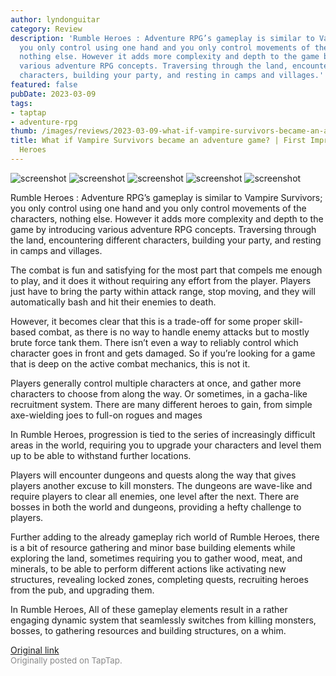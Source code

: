 ```yaml
---
author: lyndonguitar
category: Review
description: 'Rumble Heroes : Adventure RPG’s gameplay is similar to Vampire Survivors;
  you only control using one hand and you only control movements of the characters,
  nothing else. However it adds more complexity and depth to the game by introducing
  various adventure RPG concepts. Traversing through the land, encountering different
  characters, building your party, and resting in camps and villages.'
featured: false
pubDate: 2023-03-09
tags:
- taptap
- adventure-rpg
thumb: /images/reviews/2023-03-09-what-if-vampire-survivors-became-an-adventure-game--first-impressions---rumble-heroes-0.avif
title: What if Vampire Survivors became an adventure game? | First Impressions - Rumble
  Heroes
---
```


<div class="gallery">
  <img src="/images/reviews/2023-03-09-what-if-vampire-survivors-became-an-adventure-game--first-impressions---rumble-heroes-0.avif" alt="screenshot" />
  <img src="/images/reviews/2023-03-09-what-if-vampire-survivors-became-an-adventure-game--first-impressions---rumble-heroes-1.avif" alt="screenshot" />
  <img src="/images/reviews/2023-03-09-what-if-vampire-survivors-became-an-adventure-game--first-impressions---rumble-heroes-2.avif" alt="screenshot" />
  <img src="/images/reviews/2023-03-09-what-if-vampire-survivors-became-an-adventure-game--first-impressions---rumble-heroes-3.avif" alt="screenshot" />
  <img src="/images/reviews/2023-03-09-what-if-vampire-survivors-became-an-adventure-game--first-impressions---rumble-heroes-4.avif" alt="screenshot" />
</div>

Rumble Heroes : Adventure RPG’s gameplay is similar to Vampire Survivors; you only control using one hand and you only control movements of the characters, nothing else. However it adds more complexity and depth to the game by introducing various adventure RPG concepts. Traversing through the land, encountering different characters, building your party, and resting in camps and villages.

The combat is fun and satisfying for the most part that compels me enough to play, and it does it without requiring any effort from the player. Players just have to bring the party within attack range, stop moving, and they will automatically bash and hit their enemies to death.

However, it becomes clear that this is a trade-off for some proper skill-based combat, as there is no way to handle enemy attacks but to mostly brute force tank them. There isn’t even a way to reliably control which character goes in front and gets damaged. So if you’re looking for a game that is deep on the active combat mechanics, this is not it.

Players generally control multiple characters at once, and gather more characters to choose from along the way. Or sometimes, in a gacha-like recruitment system. There are many different heroes to gain, from simple axe-wielding joes to full-on rogues and mages

In Rumble Heroes, progression is tied to the series of increasingly difficult areas in the world, requiring you to upgrade your characters and level them up to be able to withstand further locations.

Players will encounter dungeons and quests along the way that gives players another excuse to kill monsters. The dungeons are wave-like and require players to clear all enemies, one level after the next. There are bosses in both the world and dungeons, providing a hefty challenge to players.

Further adding to the already gameplay rich world of Rumble Heroes, there is a bit of resource gathering and minor base building elements while exploring the land, sometimes requiring you to gather wood, meat, and minerals, to be able to perform different actions like activating new structures, revealing locked zones, completing quests, recruiting heroes from the pub, and upgrading them.

In Rumble Heroes, All of these gameplay elements result in a rather engaging dynamic system that seamlessly switches from killing monsters, bosses, to gathering resources and building structures, on a whim.

[Original link](https://www.taptap.io/post/4749590)<br><span style="font-size: 0.95em; color: #888;">Originally posted on TapTap.</span>